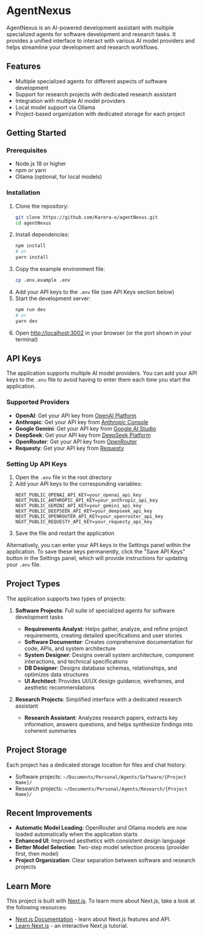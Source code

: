 # AgentNexus

AgentNexus is an AI-powered development assistant with multiple specialized agents for software development and research tasks. It provides a unified interface to interact with various AI model providers and helps streamline your development and research workflows.

## Features

- Multiple specialized agents for different aspects of software development
- Support for research projects with dedicated research assistant
- Integration with multiple AI model providers
- Local model support via Ollama
- Project-based organization with dedicated storage for each project

## Getting Started

### Prerequisites

- Node.js 18 or higher
- npm or yarn
- Ollama (optional, for local models)

### Installation

1. Clone the repository:
   ```bash
   git clone https://github.com/Karera-o/agentNexus.git
   cd agentNexus
   ```
2. Install dependencies:
   ```bash
   npm install
   # or
   yarn install
   ```
3. Copy the example environment file:
   ```bash
   cp .env.example .env
   ```
4. Add your API keys to the `.env` file (see API Keys section below)
5. Start the development server:
   ```bash
   npm run dev
   # or
   yarn dev
   ```
6. Open [http://localhost:3002](http://localhost:3002) in your browser (or the port shown in your terminal)

## API Keys

The application supports multiple AI model providers. You can add your API keys to the `.env` file to avoid having to enter them each time you start the application.

### Supported Providers

- **OpenAI**: Get your API key from [OpenAI Platform](https://platform.openai.com/account/api-keys)
- **Anthropic**: Get your API key from [Anthropic Console](https://console.anthropic.com/account/keys)
- **Google Gemini**: Get your API key from [Google AI Studio](https://makersuite.google.com/app/apikey)
- **DeepSeek**: Get your API key from [DeepSeek Platform](https://platform.deepseek.com/)
- **OpenRouter**: Get your API key from [OpenRouter](https://openrouter.ai/keys)
- **Requesty**: Get your API key from [Requesty](https://requesty.ai/)

### Setting Up API Keys

1. Open the `.env` file in the root directory
2. Add your API keys to the corresponding variables:
   ```
   NEXT_PUBLIC_OPENAI_API_KEY=your_openai_api_key
   NEXT_PUBLIC_ANTHROPIC_API_KEY=your_anthropic_api_key
   NEXT_PUBLIC_GEMINI_API_KEY=your_gemini_api_key
   NEXT_PUBLIC_DEEPSEEK_API_KEY=your_deepseek_api_key
   NEXT_PUBLIC_OPENROUTER_API_KEY=your_openrouter_api_key
   NEXT_PUBLIC_REQUESTY_API_KEY=your_requesty_api_key
   ```
3. Save the file and restart the application

Alternatively, you can enter your API keys in the Settings panel within the application. To save these keys permanently, click the "Save API Keys" button in the Settings panel, which will provide instructions for updating your `.env` file.

## Project Types

The application supports two types of projects:

1. **Software Projects**: Full suite of specialized agents for software development tasks
   - **Requirements Analyst**: Helps gather, analyze, and refine project requirements, creating detailed specifications and user stories
   - **Software Documentor**: Creates comprehensive documentation for code, APIs, and system architecture
   - **System Designer**: Designs overall system architecture, component interactions, and technical specifications
   - **DB Designer**: Designs database schemas, relationships, and optimizes data structures
   - **UI Architect**: Provides UI/UX design guidance, wireframes, and aesthetic recommendations

2. **Research Projects**: Simplified interface with a dedicated research assistant
   - **Research Assistant**: Analyzes research papers, extracts key information, answers questions, and helps synthesize findings into coherent summaries

## Project Storage

Each project has a dedicated storage location for files and chat history:

- Software projects: `~/Documents/Personal/Agents/Software/{Project Name}/`
- Research projects: `~/Documents/Personal/Agents/Research/{Project Name}/`

## Recent Improvements

- **Automatic Model Loading**: OpenRouter and Ollama models are now loaded automatically when the application starts
- **Enhanced UI**: Improved aesthetics with consistent design language
- **Better Model Selection**: Two-step model selection process (provider first, then model)
- **Project Organization**: Clear separation between software and research projects

## Learn More

This project is built with [Next.js](https://nextjs.org). To learn more about Next.js, take a look at the following resources:

- [Next.js Documentation](https://nextjs.org/docs) - learn about Next.js features and API.
- [Learn Next.js](https://nextjs.org/learn) - an interactive Next.js tutorial.
